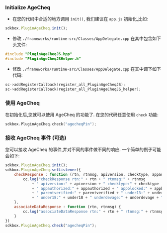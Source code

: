 ### Initialize AgeCheq
* 在您的代码中合适的地方调用 `init()`, 我们建议在 `app.js` 初始化,比如:
```javascript
sdkbox.PluginAgeCheq.init();
```

* 修改 `./frameworks/runtime-src/Classes/AppDelegate.cpp` 在其中包含如下头文件:
```cpp
#include "PluginAgeCheqJS.hpp"
#include "PluginAgeCheqJSHelper.h"
```

* 修改 `./frameworks/runtime-src/Classes/AppDelegate.cpp` 在其中调下如下代码:
```cpp
sc->addRegisterCallback(register_all_PluginAgeCheqJS);
sc->addRegisterCallback(register_all_PluginAgeCheqJS_helper);
```

### 使用 AgeCheq
在初始化后,您就可以使用 AgeCheq 的功能了. 在您的代码任意使用 `check` 功能:
```cpp
sdkbox.PluginAgeCheq.check("agecheqPin");
```

### 接收 AgeCheq 事件 (可选)
您可以接收 AgeCheq 的事件,并对不同的事件做不同的响应. 一个简单的例子可能会如下:
```javascript
sdkbox.PluginAgeCheq.init();
sdkbox.PluginAgeCheq.setListener({
    checkResponse : function (rtn, rtnmsg, apiversion, checktype, appauthorized, appblocked, parentverified, under13, under18, underdevage, trials) {
        cc.log("checkResponse rtn:" + rtn + " rtnmsg:" + rtnmsg
            + " apiversion:" + apiversion + " checktype:" + checktype
            + " appauthorized:" + appauthorized + " appblocked:" + appblocked
            + " parentverified:" + parentverified + " under13:" + under13
            + " under18:" + under18 + " underdevage:" + underdevage + " trials:" + trials);
    },
    associateDataResponse : function (rtn, rtnmsg) {
        cc.log("associateDataResponse rtn:" + rtn + " rtnmsg:" + rtnmsg);
    }
})
sdkbox.PluginAgeCheq.check("agecheqPin");
```
